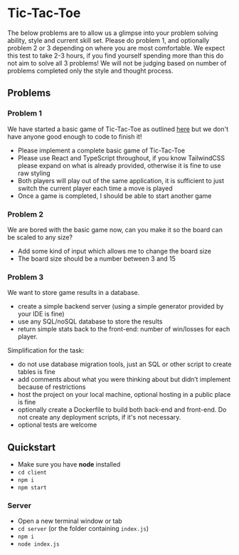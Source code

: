 
# Tic-Tac-Toe
The below problems are to allow us a glimpse into your problem solving ability, style and current skill set. Please do problem 1, and optionally problem 2 or 3 depending on where you are most comfortable. We expect this test to take 2-3 hours, if you find yourself spending more than this do not aim to solve all 3 problems! We will not be judging based on number of problems completed only the style and thought process.

## Problems
### Problem 1
We have started a basic game of Tic-Tac-Toe as outlined [here](https://en.wikipedia.org/wiki/Tic-tac-toe) but we don't have anyone good enough to code to finish it! 
- Please implement a complete basic game of Tic-Tac-Toe
- Please use React and TypeScript throughout, if you know TailwindCSS please expand on what is already provided, otherwise it is fine to use raw styling 
- Both players will play out of the same application, it is sufficient to just switch the current player each time a move is played
- Once a game is completed, I should be able to start another game 


### Problem 2
We are bored with the basic game now, can you make it so the board can be scaled to any size? 
- Add some kind of input which allows me to change the board size
- The board size should be a number between 3 and 15 

### Problem 3
We want to store game results in a database.
- create a simple backend server (using a simple generator provided by your IDE is fine)
- use any SQL/noSQL database to store the results
- return simple stats back to the front-end: number of win/losses for each player.

Simplification for the task:
- do not use database migration tools, just an SQL or other script to create tables is fine
- add comments about what you were thinking about but didn’t implement because of restrictions
- host the project on your local machine, optional hosting in a public place is fine
- optionally create a Dockerfile to build both back-end and front-end. Do not create any deployment scripts, if it's not necessary.
- optional tests are welcome


## Quickstart
- Make sure you have **node** installed
- `cd client`
- `npm i`
- `npm start`

### Server
- Open a new terminal window or tab
- `cd server` (or the folder containing `index.js`)
- `npm i`
- `node index.js`
